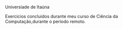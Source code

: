 Universiade de Itaúna

Exercicios concluidos durante meu curso de Ciência da Computação,durante o periodo remoto.

